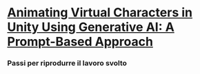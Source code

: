 # [Animating Virtual Characters in Unity Using Generative AI: A Prompt-Based Approach](https://webthesis.biblio.polito.it/35302/)

### Passi per riprodurre il lavoro svolto
   


